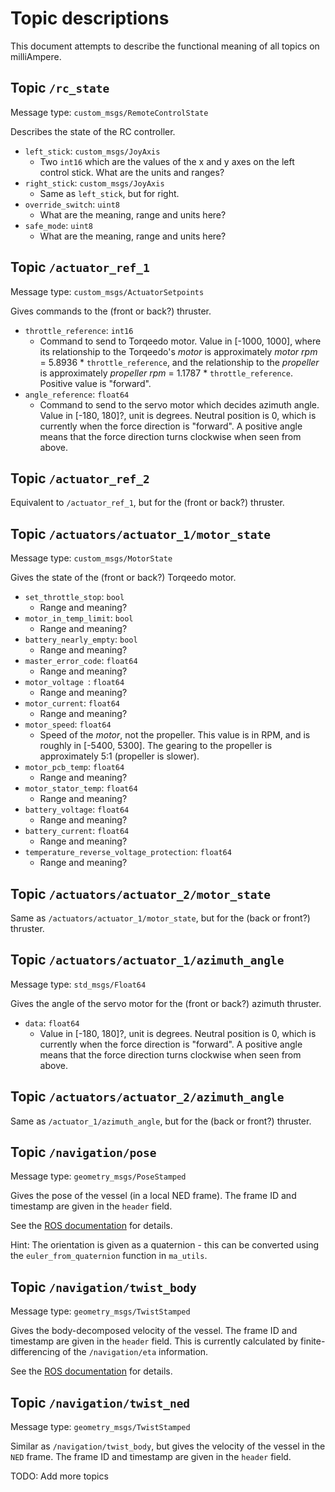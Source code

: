 # Topic descriptions

This document attempts to describe the functional meaning of all topics on milliAmpere.

## Topic `/rc_state`

Message type: `custom_msgs/RemoteControlState`

Describes the state of the RC controller.

- `left_stick`: `custom_msgs/JoyAxis`
    - Two `int16` which are the values of the x and y axes on the left control stick. What are the units and ranges?
- `right_stick`: `custom_msgs/JoyAxis`
    - Same as `left_stick`, but for right.
- `override_switch`: `uint8`
    - What are the meaning, range and units here?
- `safe_mode`: `uint8`
    - What are the meaning, range and units here?

## Topic `/actuator_ref_1`

Message type: `custom_msgs/ActuatorSetpoints`

Gives commands to the (front or back?) thruster.

- `throttle_reference`: `int16`
    - Command to send to Torqeedo motor. Value in [-1000, 1000], where its relationship to the Torqeedo's _motor_ is approximately _motor rpm_ = 5.8936 * `throttle_reference`, and the relationship to the _propeller_ is approximately _propeller rpm_ = 1.1787 * `throttle_reference`. Positive value is "forward".
- `angle_reference`: `float64`
    - Command to send to the servo motor which decides azimuth angle. Value in [-180, 180]?, unit is degrees. Neutral position is 0, which is currently when the force direction is "forward". A positive angle means that the force direction turns clockwise when seen from above.

## Topic `/actuator_ref_2`

Equivalent to `/actuator_ref_1`, but for the (front or back?) thruster.

## Topic `/actuators/actuator_1/motor_state`

Message type: `custom_msgs/MotorState`

Gives the state of the (front or back?) Torqeedo motor.

- `set_throttle_stop`: `bool`
	- Range and meaning?
- `motor_in_temp_limit`: `bool`
	- Range and meaning?
- `battery_nearly_empty`: `bool`
	- Range and meaning?
- `master_error_code`: `float64`
	- Range and meaning?
- `motor_voltage `: `float64`
	- Range and meaning?
- `motor_current`: `float64`
	- Range and meaning?
- `motor_speed`: `float64`
	- Speed of the _motor_, not the propeller. This value is in RPM, and is roughly in [-5400, 5300]. The gearing to the propeller is approximately 5:1 (propeller is slower).
- `motor_pcb_temp`: `float64`
	- Range and meaning?
- `motor_stator_temp`: `float64`
	- Range and meaning?
- `battery_voltage`: `float64`
	- Range and meaning?
- `battery_current`: `float64`
	- Range and meaning?
- `temperature_reverse_voltage_protection`: `float64`
	- Range and meaning?

## Topic `/actuators/actuator_2/motor_state`

Same as `/actuators/actuator_1/motor_state`, but for the (back or front?) thruster.

## Topic `/actuators/actuator_1/azimuth_angle`

Message type: `std_msgs/Float64`

Gives the angle of the servo motor for the (front or back?) azimuth thruster.

- `data`: `float64`
    - Value in [-180, 180]?, unit is degrees. Neutral position is 0, which is currently when the force direction is "forward". A positive angle means that the force direction turns clockwise when seen from above.

## Topic `/actuators/actuator_2/azimuth_angle`

Same as `/actuator_1/azimuth_angle`, but for the (back or front?) thruster.

## Topic `/navigation/pose`

Message type: `geometry_msgs/PoseStamped`

Gives the pose of the vessel (in a local NED frame). The frame ID and timestamp are given in the `header` field.

See the [ROS documentation](http://docs.ros.org/melodic/api/geometry_msgs/html/msg/PoseStamped.html) for details.

Hint: The orientation is given as a quaternion - this can be converted using the `euler_from_quaternion` function in `ma_utils`.

## Topic `/navigation/twist_body`

Message type: `geometry_msgs/TwistStamped`

Gives the body-decomposed velocity of the vessel. The frame ID and timestamp are given in the `header` field.
This is currently calculated by finite-differencing of the `/navigation/eta` information.

See the [ROS documentation](http://docs.ros.org/melodic/api/geometry_msgs/html/msg/TwistStamped.html) for details.

## Topic `/navigation/twist_ned`

Message type: `geometry_msgs/TwistStamped`

Similar as `/navigation/twist_body`, but gives the velocity of the vessel in the `NED` frame.
The frame ID and timestamp are given in the `header` field.

TODO: Add more topics
